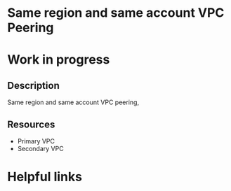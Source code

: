 # Same region and same account VPC Peering

# Work in progress

## Description

Same region and same account VPC peering,  

## Resources
- Primary VPC
- Secondary VPC

# Helpful links